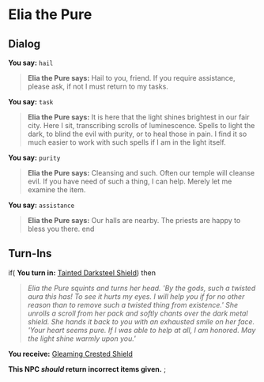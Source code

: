 # Elia the Pure


## Dialog

**You say:** `hail`



>**Elia the Pure says:** Hail to you, friend. If you require assistance, please ask, if not I must return to my tasks.

**You say:** `task`



>**Elia the Pure says:** It is here that the light shines brightest in our fair city. Here I sit, transcribing scrolls of luminescence. Spells to light the dark, to blind the evil with purity, or to heal those in pain. I find it so much easier to work with such spells if I am in the light itself.

**You say:** `purity`



>**Elia the Pure says:** Cleansing and such. Often our temple will cleanse evil. If you have need of such a thing, I can help. Merely let me examine the item.

**You say:** `assistance`



>**Elia the Pure says:** Our halls are nearby.  The priests are happy to bless you there.
end

## Turn-Ins




if( **You turn in:** [Tainted Darksteel Shield](/item/29002)) then 


>*Elia the Pure squints and turns her head. 'By the gods, such a twisted aura this has! To see it hurts my eyes. I will help you if for no other reason than to remove such a twisted thing from existence.' She unrolls a scroll from her pack and softly chants over the dark metal shield. She hands it back to you with an exhausted smile on her face. 'Your heart seems pure. If I was able to help at all, I am honored. May the light shine warmly upon you.'*


 **You receive:**  [Gleaming Crested Shield](/item/29005) 

**This NPC *should* return incorrect items given.**
;
